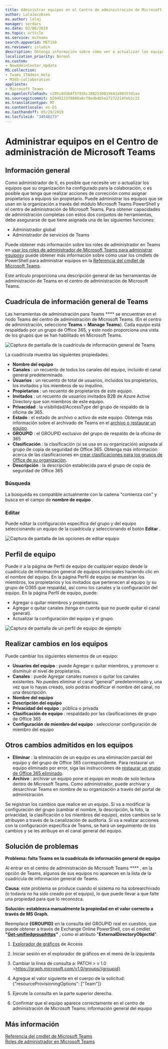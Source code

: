 ```yaml
---
title: Administrar equipos en el Centro de administración de Microsoft Teams
author: LolaJacobsen
ms.author: lolaj
manager: serdars
ms.date: 03/08/2019
ms.topic: article
ms.service: msteams
search.appverid: MET150
ms.reviewer: islubin
description: Obtenga información sobre cómo ver o actualizar los equipos en el centro de administración de Microsoft Teams.
localization_priority: Normal
ms.custom:
- NewAdminCenter_Update
MS.collection:
- Teams_ITAdmin_Help
- M365-collaboration
appliesto:
- Microsoft Teams
ms.openlocfilehash: c205c8d3b4f57935c1882530815643a90357d1aa
ms.sourcegitcommit: b5949233f8080a6cf0edb4b5e27272214feb1c22
ms.translationtype: MT
ms.contentlocale: es-ES
ms.lasthandoff: 05/29/2019
ms.locfileid: "34548273"
---
```

<a name="manage-teams-in-the-microsoft-teams-admin-center"></a>Administrar equipos en el Centro de administración de Microsoft Teams
==========================================


## <a name="overview"></a>Información general

Como administrador de ti, es posible que necesite ver o actualizar los equipos que su organización ha configurado para la colaboración, o es posible que tenga que realizar acciones de corrección como asignar propietarios a equipos sin propietario. Puede administrar los equipos que se usan en la organización a través del módulo Microsoft Teams PowerShell y el centro de administración de Microsoft Teams. Para obtener capacidades de administración completas con estos dos conjuntos de herramientas, debe asegurarse de que tiene asignada una de las siguientes funciones:

- Administrador global
- Administrador de servicios de Teams

Puede obtener más información sobre los roles de administrador en Teams en [usar los roles de administrador de Microsoft Teams para administrar equipos](using-admin-roles.md)y puede obtener más información sobre cómo usar los cmdlets de PowerShell para administrar equipos en la [Referencia del cmdlet de Microsoft Teams](https://docs.microsoft.com/powershell/teams/?view=teams-ps).  

Este artículo proporciona una descripción general de las herramientas de administración de Teams en el centro de administración de Microsoft Teams.

## <a name="teams-overview-grid"></a>Cuadrícula de información general de Teams

Las herramientas de administración para Teams **** se encuentran en el nodo Teams del centro de administración de Microsoft Teams. (En el centro de administración, seleccione **Teams** > **Manage Teams**). Cada equipo está respaldado por un grupo de Office 365, y este nodo proporciona una vista de los grupos que se han habilitado en Microsoft Teams.

![Captura de pantalla de la cuadrícula de información general de Teams](media/manage-teams-in-modern-portal-image1.png)  

La cuadrícula muestra las siguientes propiedades:

- **Nombre del equipo**
- **Canales** : un recuento de todos los canales del equipo, incluido el canal general predeterminado.
- **Usuarios** : un recuento de total de usuarios, incluidos los propietarios, los invitados y los miembros de su inquilino.
- **Propietarios** : un recuento de propietarios de este equipo.
- **Invitados** : un recuento de usuarios invitados B2B de Azure Active Directory que son miembros de este equipo.
- **Privacidad** : la visibilidad/AccessType del grupo de respaldo de la oficina de 365.
- **Estado** : el estado de archivo o activo de este equipo.  Obtenga más información sobre el archivado de Teams en el [archivo o restaurar un equipo](https://support.office.com/article/archive-or-restore-a-team-dc161cfd-b328-440f-974b-5da5bd98b5a7).
- **GROUPID** : el GROUPID exclusivo del grupo de respaldo de la oficina de 365
- **Clasificación** : la clasificación (si se usa en su organización) asignada al grupo de copia de seguridad de Office 365.  Obtenga más información acerca de las clasificaciones en [crear clasificaciones para los grupos de Office de su organización](https://docs.microsoft.com/office365/enterprise/powershell/manage-office-365-groups-with-powershell#create-classifications-for-office-groups-in-your-organization).
- **Descripción** : la descripción establecida para el grupo de copia de seguridad de Office 365

### <a name="search"></a>Búsqueda

La búsqueda es compatible actualmente con la cadena "comienza con" y busca en el campo de **nombre de equipo** .

### <a name="edit"></a>Editar

Puede editar la configuración específica del grupo y del equipo seleccionando un equipo de la cuadrícula y seleccionando el botón **Editar** .

![Captura de pantalla de las opciones de editar equipo](media/manage-teams-in-modern-portal-image2.png)

## <a name="team-profile"></a>Perfil de equipo

Puede ir a la página de Perfil de equipo de cualquier equipo desde la cuadrícula de información general de equipos principales haciendo clic en el nombre del equipo. En la página Perfil de equipo se muestran los miembros, los propietarios y los invitados que pertenecen al equipo (y su grupo de O365 que respalda), así como los canales y la configuración del equipo. En la página Perfil de equipo, puede:

- Agregar o quitar miembros y propietarios.
- Agregar o quitar canales (tenga en cuenta que no puede quitar el canal general).
- Actualizar la configuración del equipo y el grupo.
 
![Captura de pantalla de un perfil de equipo de ejemplo](media/manage-teams-in-modern-portal-image3.png)

## <a name="making-changes-to-teams"></a>Realizar cambios en los equipos

Puede cambiar los siguientes elementos de un equipo:
- **Usuarios del equipo** : puede Agregar o quitar miembros, y promover o disminuir el nivel de propietarios.
- **Canales** : puede Agregar canales nuevos o quitar los canales existentes.  No puedes eliminar el canal "general" predeterminado y, una vez que lo hayas creado, solo podrás modificar el nombre del canal, no una descripción.
- **Nombre del equipo**
- **Descripción del equipo**
- **Privacidad del equipo** : pública o privada
- **Clasificación de equipo** : respaldado por las clasificaciones de grupo de Office 365
- **Configuración de miembro del equipo** : seleccionar configuración de miembro del equipo

## <a name="other-supported-changes-to-teams"></a>Otros cambios admitidos en los equipos

- **Eliminar** : la eliminación de un equipo es una eliminación parcial del equipo y del grupo de Office 365 correspondiente.  Para restaurar un equipo eliminado por error, siga las instrucciones de [restaurar un grupo de Office 365 eliminado](https://docs.microsoft.com/office365/admin/create-groups/restore-deleted-group?view=o365-worldwide).
- **Archivo** : archivar un equipo pone el equipo en modo de solo lectura dentro de Microsoft Teams.  Como administrador, puede archivar y desarchivar Teams en nombre de su organización a través del portal de administración.


Se registran los cambios que realice en un equipo. Si va a modificar la configuración del grupo (cambiar el nombre, la descripción, la foto, la privacidad, la clasificación o los miembros del equipo), estos cambios se le atribuyen a través de la canalización de auditoría. Si va a realizar acciones con la configuración específica de Teams, se hará un seguimiento de los cambios y se les atribuye en el canal general del equipo.

## <a name="troubleshooting"></a>Solución de problemas

**Problema: falta Teams en la cuadrícula de información general de equipo**

Al entrar en el centro de administración de Microsoft Teams **** , en la opción de Teams, algunos de sus equipos no aparecen en la lista de la cuadrícula de información general de Teams.

**Causa**: este problema se produce cuando el sistema no ha sobrearchivado (o todavía no ha sido creado por el equipo), lo que puede llevar a que falte una propiedad para que lo reconozca.

**Solución: establezca manualmente la propiedad en el valor correcto a través de MS Graph.**

Reemplace **{GROUPID}** en la consulta del GROUPID real en cuestión, que puede obtener a través de Exchange Online PowerShell, con el cmdlet **"[Get-unifiedgrouphttps](https://docs.microsoft.com/powershell/module/exchange/users-and-groups/get-unifiedgroup?view=exchange-ps)"** , como el atributo "**ExternalDirectoryObjectId**".

1. [Explorador de gráficos](https://developer.microsoft.com/en-us/graph/graph-explorer) de Access

2. Iniciar sesión en el explorador de gráficos en el menú de la izquierda

3. Cambiar la línea de consulta a: PATCH > v 1.0 >https://graph.microsoft.com/v1.0/groups/{groupid}

4. Agregue el valor siguiente en el cuerpo de la solicitud: {"resourceProvisioningOptions": ["Team"]}

5. Ejecute la consulta en la parte superior derecha.

6. Confirmar que el equipo aparece correctamente en el centro de administración de Microsoft Teams: información general del equipo


## <a name="learn-more"></a>Más información

[Referencia del cmdlet de Microsoft Teams](https://docs.microsoft.com/powershell/teams/?view=teams-ps)  
[Roles de administrador en Microsoft Teams](using-admin-roles.md)
<!--
[Plan for Teams Lifecycle Management](plan-for-teams-lifecycle-management.md)
-->

